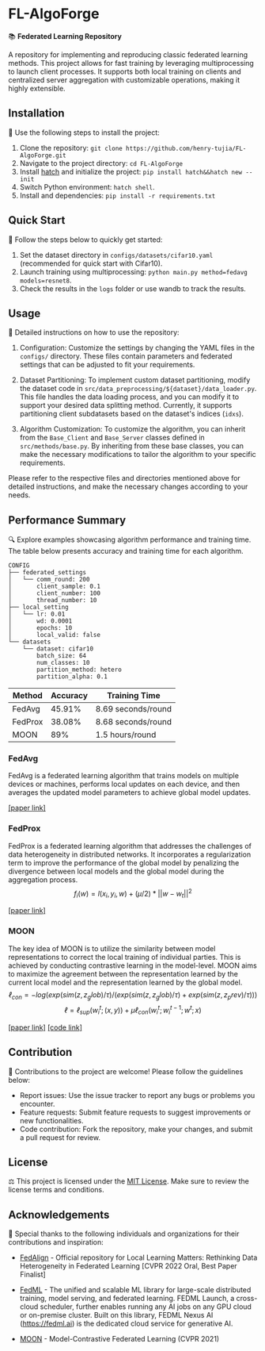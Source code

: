 # FL-AlgoForge

📚 **Federated Learning Repository**

A repository for implementing and reproducing classic federated learning methods. This project allows for fast training by leveraging multiprocessing to launch client processes. It supports both local training on clients and centralized server aggregation with customizable operations, making it highly extensible.

## Installation

🔧 Use the following steps to install the project:

1. Clone the repository: `git clone https://github.com/henry-tujia/FL-AlgoForge.git`
2. Navigate to the project directory: `cd FL-AlgoForge`
3. Install [hatch](https://github.com/pypa/hatch) and initialize the project: `pip install hatch&&hatch new --init`
4. Switch Python environment: `hatch shell`.
5. Install  and dependencies: `pip install -r requirements.txt`

## Quick Start

🚀 Follow the steps below to quickly get started:

1. Set the dataset directory in `configs/datasets/cifar10.yaml` (recommended for quick start with Cifar10).
2. Launch training using multiprocessing: `python main.py method=fedavg models=resnet8`.
3. Check the results in the `logs` folder or use wandb to track the results.


## Usage

📘 Detailed instructions on how to use the repository:

1. Configuration: Customize the settings by changing the YAML files in the `configs/` directory. These files contain parameters and federated settings that can be adjusted to fit your requirements.

2. Dataset Partitioning: To implement custom dataset partitioning, modify the dataset code in `src/data_preprocessing/${dataset}/data_loader.py`. This file handles the data loading process, and you can modify it to support your desired data splitting method. Currently, it supports partitioning client subdatasets based on the dataset's indices (`idxs`).

3. Algorithm Customization: To customize the algorithm, you can inherit from the `Base_Client` and `Base_Server` classes defined in `src/methods/base.py`. By inheriting from these base classes, you can make the necessary modifications to tailor the algorithm to your specific requirements.

Please refer to the respective files and directories mentioned above for detailed instructions, and make the necessary changes according to your needs.

## Performance Summary

🔍 Explore examples showcasing algorithm performance and training time. The table below presents accuracy and training time for each algorithm.

```
CONFIG
├── federated_settings
│   └── comm_round: 200 
│       client_sample: 0.1
│       client_number: 100
│       thread_number: 10
├── local_setting
│   └── lr: 0.01
│       wd: 0.0001
│       epochs: 10
│       local_valid: false
└── datasets
    └── dataset: cifar10
        batch_size: 64  
        num_classes: 10 
        partition_method: hetero
        partition_alpha: 0.1
```

| Method     | Accuracy | Training Time  |
|------------|----------|---------------------------|
| FedAvg     | 45.91%   | 8.69 seconds/round              |
| FedProx    | 38.08%   | 8.68 seconds/round              |
| MOON       | 89%      | 1.5 hours/round                 |

### FedAvg

FedAvg is a federated learning algorithm that trains models on multiple devices or machines, performs local updates on each device, and then averages the updated model parameters to achieve global model updates.

[[paper link]](https://arxiv.org/pdf/1602.05629v1/1000)

### FedProx

FedProx is a federated learning algorithm that addresses the challenges of data heterogeneity in distributed networks. It incorporates a regularization term to improve the performance of the global model by penalizing the divergence between local models and the global model during the aggregation process.
$$f_i(w) = l(x_i, y_i, w) + (\mu/2) * ||w - w_t||^2$$

[[paper link]](https://arxiv.org/pdf/1812.06127)
### MOON

The key idea of MOON is to utilize the similarity between model representations to correct the local training of individual parties. This is achieved by conducting contrastive learning in the model-level. MOON aims to maximize the agreement between the representation learned by the current local model and the representation learned by the global model. 
$$ℓ_{con} = -log(exp(sim(z, z_glob) / τ) / (exp(sim(z, z_glob) / τ) + exp(sim(z, z_prev) / τ)))$$
$$ℓ = ℓ_{sup}(w_i^t; (x, y)) + \mu ℓ_{con}(w_i^t; w_i^{t-1}; w^t; x)$$

[[paper link]](https://arxiv.org/pdf/2103.16257.pdf) [[code link]](https://github.com/QinbinLi/MOON)
## Contribution

🤝 Contributions to the project are welcome! Please follow the guidelines below:

- Report issues: Use the issue tracker to report any bugs or problems you encounter.
- Feature requests: Submit feature requests to suggest improvements or new functionalities.
- Code contribution: Fork the repository, make your changes, and submit a pull request for review.

## License

⚖️ This project is licensed under the [MIT License](LICENSE.md). Make sure to review the license terms and conditions.

## Acknowledgements

🙏 Special thanks to the following individuals and organizations for their contributions and inspiration:

- [FedAlign](https://github.com/mmendiet/FedAlign) - Official repository for Local Learning Matters: Rethinking Data Heterogeneity in Federated Learning [CVPR 2022 Oral, Best Paper Finalist]

- [FedML](https://github.com/FedML-AI/FedML) - The unified and scalable ML library for large-scale distributed training, model serving, and federated learning. FEDML Launch, a cross-cloud scheduler, further enables running any AI jobs on any GPU cloud or on-premise cluster. Built on this library, FEDML Nexus AI (https://fedml.ai) is the dedicated cloud service for generative AI.

- [MOON](https://github.com/QinbinLi/MOON) - Model-Contrastive Federated Learning (CVPR 2021)